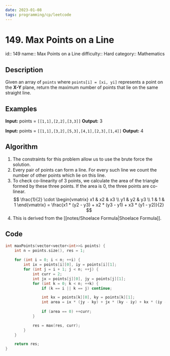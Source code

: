 ```yaml
---
date: 2023-01-08
tags: programming/cp/leetcode
---
```


# 149. Max Points on a Line

id:: 149
name:: Max Points on a Line
difficulty:: Hard
category:: Mathematics

## Description
Given an array of `points` where `points[i] = [xi, yi]` represents a point on the **X-Y** plane, return the maximum number of points that lie on the same straight line.

## Examples
**Input:** points = `[[1,1],[2,2],[3,3]]`
**Output:** 3

**Input:** points = `[[1,1],[3,2],[5,3],[4,1],[2,3],[1,4]]`
**Output:** 4

## Algorithm
1. The constraints for this problem allow us to use the brute force the solution.
2. Every pair of points can form a line. For every such line we count the number of other points which lie on this line.
3. To check co-linearity of 3 points, we calculate the area of the triangle formed by these three points. If the area is 0, the three points are co-linear.
$$
\frac{1}{2} \cdot 
\begin{vmatrix}
	x1 & x2 & x3 \\ 
	y1 & y2 & y3 \\
	1 & 1 & 1 
\end{vmatrix} 
= \frac{x1 * (y2 - y3) + x2 * (y3 - y1) + x3 * (y1 - y2)}{2}
$$
4. This is derived from the [[notes/Shoelace Formula|Shoelace Formula]].

## Code
```cpp
int maxPoints(vector<vector<int>>& points) {
	int n = points.size(), res = 1;
	
	for (int i = 0; i < n; ++i) {
		int ix = points[i][0], iy = points[i][1];
		for (int j = i + 1; j < n; ++j) {
			int curr = 2;
			int jx = points[j][0], jy = points[j][1];
			for (int k = 0; k < n; ++k) {
				if (k == i || k == j) continue;

				int kx = points[k][0], ky = points[k][1];
				int area = ix * (jy - ky) + jx * (ky - iy) + kx * (iy - jy);
				
				if (area == 0) ++curr;
			}

			res = max(res, curr);
		}
	}

	return res;
}
```